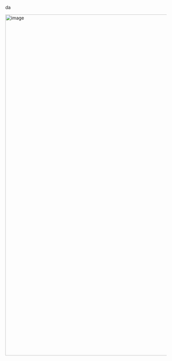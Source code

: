 da


<img width="1067" alt="image" src="https://github.com/assafsauer/day2-k8s/assets/22165556/d3629679-8ef8-4e93-ad89-361f5c050853">
